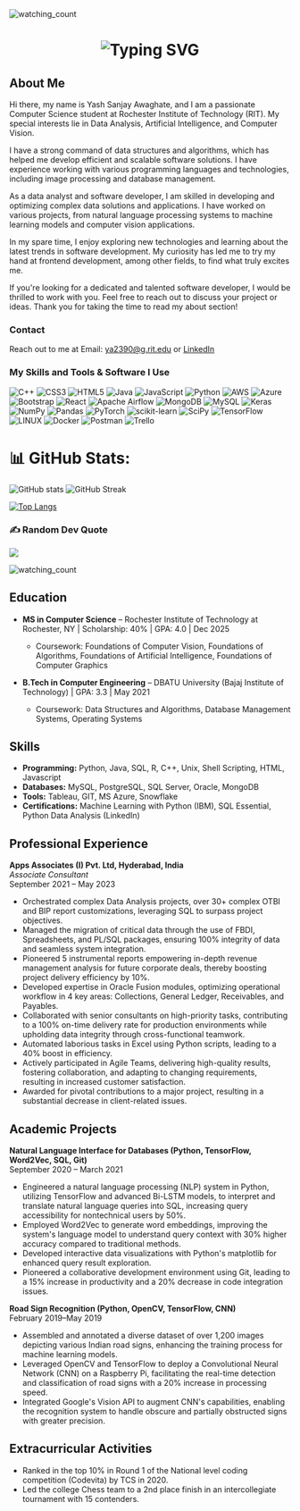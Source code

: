 <!-- Banner -->
<img src="https://minimalistic-wallpaper.demolab.com/?random=3" alt="watching_count" />

<!-- typing effect -->
<h1 align="center"><img src="https://readme-typing-svg.demolab.com?font=Jetbrains+Mono&size=35&duration=3000&pause=1000&color=A4E3F8&center=true&vCenter=true&width=1000&height=40&lines=Hi%2C+I'm+Yash+Sanjay+Awaghate;A+Computer+Science+Graduate+Student;I+love+Data+Analysis+and+AI;Welcome+to+my+Github+Profile!" alt="Typing SVG" /></h1>

<!-- About  -->
## About Me
Hi there, my name is Yash Sanjay Awaghate, and I am a passionate Computer Science student at Rochester Institute of Technology (RIT). My special interests lie in Data Analysis, Artificial Intelligence, and Computer Vision.

I have a strong command of data structures and algorithms, which has helped me develop efficient and scalable software solutions. I have experience working with various programming languages and technologies, including image processing and database management.

As a data analyst and software developer, I am skilled in developing and optimizing complex data solutions and applications. I have worked on various projects, from natural language processing systems to machine learning models and computer vision applications.

In my spare time, I enjoy exploring new technologies and learning about the latest trends in software development. My curiosity has led me to try my hand at frontend development, among other fields, to find what truly excites me.

If you're looking for a dedicated and talented software developer, I would be thrilled to work with you. Feel free to reach out to discuss your project or ideas. Thank you for taking the time to read my about section!

### Contact
Reach out to me at Email: [ya2390@g.rit.edu](mailto:ya2390@g.rit.edu) or [LinkedIn](https://www.linkedin.com/in/yash-awaghate)

### My Skills and Tools & Software I Use
![C++](https://img.shields.io/badge/c++-%2300599C.svg?style=flat&logo=c%2B%2B&logoColor=white) 
![CSS3](https://img.shields.io/badge/css3-%231572B6.svg?style=flat&logo=css3&logoColor=white) 
![HTML5](https://img.shields.io/badge/html5-%23E34F26.svg?style=flat&logo=html5&logoColor=white) 
![Java](https://img.shields.io/badge/java-%23ED8B00.svg?style=flat&logo=java&logoColor=white) 
![JavaScript](https://img.shields.io/badge/javascript-%23323330.svg?style=flat&logo=javascript&logoColor=%23F7DF1E) 
![Python](https://img.shields.io/badge/python-3670A0?style=flat&logo=python&logoColor=ffdd54) 
![AWS](https://img.shields.io/badge/AWS-%23FF9900.svg?style=flat&logo=amazon-aws&logoColor=white) 
![Azure](https://img.shields.io/badge/azure-%230072C6.svg?style=flat&logo=azure-devops&logoColor=white) 
![Bootstrap](https://img.shields.io/badge/bootstrap-%23563D7C.svg?style=flat&logo=bootstrap&logoColor=white) 
![React](https://img.shields.io/badge/react-%2320232a.svg?style=flat&logo=react&logoColor=%2361DAFB) 
![Apache Airflow](https://img.shields.io/badge/Apache%20Airflow-017CEE?style=flat&logo=Apache%20Airflow&logoColor=white) 
![MongoDB](https://img.shields.io/badge/MongoDB-%234ea94b.svg?style=flat&logo=mongodb&logoColor=white) 
![MySQL](https://img.shields.io/badge/mysql-%2300f.svg?style=flat&logo=mysql&logoColor=white) 
![Keras](https://img.shields.io/badge/Keras-%23D00000.svg?style=flat&logo=Keras&logoColor=white) 
![NumPy](https://img.shields.io/badge/numpy-%23013243.svg?style=flat&logo=numpy&logoColor=white) 
![Pandas](https://img.shields.io/badge/pandas-%23150458.svg?style=flat&logo=pandas&logoColor=white) 
![PyTorch](https://img.shields.io/badge/PyTorch-%23EE4C2C.svg?style=flat&logo=PyTorch&logoColor=white) 
![scikit-learn](https://img.shields.io/badge/scikit--learn-%23F7931E.svg?style=flat&logo=scikit-learn&logoColor=white) 
![SciPy](https://img.shields.io/badge/SciPy-%230C55A5.svg?style=flat&logo=scipy&logoColor=%white) 
![TensorFlow](https://img.shields.io/badge/TensorFlow-%23FF6F00.svg?style=flat&logo=TensorFlow&logoColor=white) 
![LINUX](https://img.shields.io/badge/Linux-FCC624?style=flat&logo=linux&logoColor=black) 
![Docker](https://img.shields.io/badge/docker-%230db7ed.svg?style=flat&logo=docker&logoColor=white) 
![Postman](https://img.shields.io/badge/Postman-FF6C37?style=flat&logo=postman&logoColor=white) 
![Trello](https://img.shields.io/badge/Trello-%23026AA7.svg?style=flat&logo=Trello&logoColor=white)

# 📊 GitHub Stats:
![GitHub stats](https://github-readme-stats.vercel.app/api?username=YashAwaghate&count_private=true&show_icons=true&title_color=57cdf1&text_color=ffffff&icon_color=57cdf1&border_color=0d1117&bg_color=0d1117)
![GitHub Streak](https://streak-stats.demolab.com/?user=YashAwaghate&background=0d1117&border=0d1117&stroke=57cdf1&ring=57cdf1&fire=57cdf1&currStreakNum=57cdf1&sideNums=57cdf1&currStreakLabel=57cdf1&sideLabels=57cdf1&dates=ffffff)

[![Top Langs](https://github-readme-stats.vercel.app/api/top-langs/?username=YashAwaghate&layout=compact&langs_count=8&title_color=57cdf1&text_color=ffffff&icon_color=57cdf1&bg_color=0d1117)](https://github.com/YashAwaghate)


### ✍️ Random Dev Quote
![](https://quotes-github-readme.vercel.app/api?type=horizontal&theme=dark)

<img src="https://komarev.com/ghpvc/?username=YashAwaghate&color=brightgreen" alt="watching_count" />


## Education
- **MS in Computer Science** – Rochester Institute of Technology at Rochester, NY | Scholarship: 40% | GPA: 4.0 | Dec 2025
  - Coursework: Foundations of Computer Vision, Foundations of Algorithms, Foundations of Artificial Intelligence, Foundations of     Computer Graphics

- **B.Tech in Computer Engineering** – DBATU University (Bajaj Institute of Technology) | GPA: 3.3 | May 2021
  - Coursework: Data Structures and Algorithms, Database Management Systems, Operating Systems

## Skills
- **Programming:** Python, Java, SQL, R, C++, Unix, Shell Scripting, HTML, Javascript
- **Databases:** MySQL, PostgreSQL, SQL Server, Oracle, MongoDB
- **Tools:** Tableau, GIT, MS Azure, Snowflake
- **Certifications:** Machine Learning with Python (IBM), SQL Essential, Python Data Analysis (LinkedIn)

## Professional Experience
**Apps Associates (I) Pvt. Ltd, Hyderabad, India**  
*Associate Consultant*  
September 2021 – May 2023
- Orchestrated complex Data Analysis projects, over 30+ complex OTBI and BIP report customizations, leveraging SQL to surpass project objectives.
- Managed the migration of critical data through the use of FBDI, Spreadsheets, and PL/SQL packages, ensuring 100% integrity of data and seamless system integration.
- Pioneered 5 instrumental reports empowering in-depth revenue management analysis for future corporate deals, thereby boosting project delivery efficiency by 10%.
- Developed expertise in Oracle Fusion modules, optimizing operational workflow in 4 key areas: Collections, General Ledger, Receivables, and Payables.
- Collaborated with senior consultants on high-priority tasks, contributing to a 100% on-time delivery rate for production environments while upholding data integrity through cross-functional teamwork.
- Automated laborious tasks in Excel using Python scripts, leading to a 40% boost in efficiency.
- Actively participated in Agile Teams, delivering high-quality results, fostering collaboration, and adapting to changing requirements, resulting in increased customer satisfaction.
- Awarded for pivotal contributions to a major project, resulting in a substantial decrease in client-related issues.

## Academic Projects
**Natural Language Interface for Databases (Python, TensorFlow, Word2Vec, SQL, Git)**  
September 2020 – March 2021
- Engineered a natural language processing (NLP) system in Python, utilizing TensorFlow and advanced Bi-LSTM models, to interpret and translate natural language queries into SQL, increasing query accessibility for nontechnical users by 50%.
- Employed Word2Vec to generate word embeddings, improving the system's language model to understand query context with 30% higher accuracy compared to traditional methods.
- Developed interactive data visualizations with Python's matplotlib for enhanced query result exploration.
- Pioneered a collaborative development environment using Git, leading to a 15% increase in productivity and a 20% decrease in code integration issues.

**Road Sign Recognition (Python, OpenCV, TensorFlow, CNN)**  
February 2019–May 2019
- Assembled and annotated a diverse dataset of over 1,200 images depicting various Indian road signs, enhancing the training process for machine learning models.
- Leveraged OpenCV and TensorFlow to deploy a Convolutional Neural Network (CNN) on a Raspberry Pi, facilitating the real-time detection and classification of road signs with a 20% increase in processing speed.
- Integrated Google's Vision API to augment CNN's capabilities, enabling the recognition system to handle obscure and partially obstructed signs with greater precision.

## Extracurricular Activities
- Ranked in the top 10% in Round 1 of the National level coding competition (Codevita) by TCS in 2020.
- Led the college Chess team to a 2nd place finish in an intercollegiate tournament with 15 contenders.
